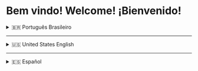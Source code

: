 # Bem vindo! Welcome! ¡Bienvenido!

<details>
<summary>🇧🇷 Português Brasileiro</summary>

```
Copyright © 2025 Miguel Nischor Neto — Todos os direitos reservados.  

Este perfil e seu conteúdo (incluindo textos, design, estrutura e organização) são de uso pessoal e exclusivo.  
A cópia parcial ou total, reprodução ou redistribuição não autorizada não é permitida.
```

## Sobre mim
Sou graduado em Engenharia da Computação pela UNINTER, pós-graduado em Engenharia de Negócios também pela UNINTER, e atualmente curso duas especializações: Arquitetura de Software Distribuído na PUC Minas e Engenharia DevOps pelo IFMT.
Tenho mais de 13 anos de experiência na área de tecnologia da informação, passando por diferentes frentes como infraestrutura, suporte, gestão, governança, desenvolvimento e operações. Essa diversidade me trouxe uma visão ampla e integrada de como tecnologia e negócios podem caminhar juntos para gerar valor real.
Além da experiência técnica, tenho grande facilidade em ensinar e compartilhar conhecimento, o que sempre esteve presente na minha carreira e também em iniciativas pessoais, como a comunidade TechDive Academy.
Hoje, atuo diretamente com desenvolvimento de software, focando em criar soluções robustas e escaláveis, sempre com atenção às boas práticas de arquitetura, automação e nuvem.

## Estatísticas
![GitHub Stats](https://github-readme-stats.vercel.app/api?username=mgnischor&show_icons=true&theme=radical)
![Top Langs](https://github-readme-stats.vercel.app/api/top-langs/?username=mgnischor&layout=compact&theme=radical)

## Tecnologias
<p align="left"><a href="https://developer.mozilla.org/en-US/docs/Web/JavaScript" target="_blank" rel="noreferrer"><img src="https://raw.githubusercontent.com/devicons/devicon/master/icons/javascript/javascript-original.svg" alt="javascript" width="40" height="40"/></a>
<a href="https://developer.mozilla.org/en-US/docs/Web/HTML" target="_blank" rel="noreferrer"><img src="https://raw.githubusercontent.com/devicons/devicon/master/icons/html5/html5-original.svg" alt="html5" width="40" height="40"/></a>
<a href="https://developer.mozilla.org/en-US/docs/Web/CSS" target="_blank" rel="noreferrer"><img src="https://raw.githubusercontent.com/devicons/devicon/master/icons/css3/css3-original.svg" alt="css3" width="40" height="40"/></a>
<a href="https://dotnet.microsoft.com/en-us/languages/csharp" target="_blank" rel="noreferrer"><img src="https://raw.githubusercontent.com/devicons/devicon/master/icons/csharp/csharp-original.svg" alt="csharp" width="40" height="40"/></a>
<a href="https://learn.microsoft.com/en-us/dotnet/visual-basic" target="_blank" rel="noreferrer"><img src="https://raw.githubusercontent.com/devicons/devicon/master/icons/visualbasic/visualbasic-original.svg" alt="visualbasic" width="40" height="40"/></a>
<a href="https://www.iso.org/standard/82075.html" target="_blank" rel="noreferrer"><img src="https://raw.githubusercontent.com/devicons/devicon/master/icons/c/c-original.svg" alt="c" width="40" height="40"/></a>
<a href="https://www.iso.org/standard/83626.html" target="_blank" rel="noreferrer"><img src="https://raw.githubusercontent.com/devicons/devicon/master/icons/cplusplus/cplusplus-original.svg" alt="cplusplus" width="40" height="40"/></a>
</p>

</details>

---

<details>
<summary>🇺🇸 United States English</summary>

```
Copyright © 2025 Miguel Nischor Neto — All rights reserved.  

This profile and its content (including text, design, structure, and organization) are for personal and exclusive use.  
Unauthorized copying, reproduction, or redistribution, in whole or in part, is not allowed.
```

## About me
I have a degree in Computer Engineering from UNINTER, a postgraduate degree in Business Engineering, also from UNINTER, and am currently pursuing two specializations: Distributed Software Architecture at PUC Minas and DevOps Engineering at IFMT.
I have over 13 years of experience in information technology, spanning various areas such as infrastructure, support, management, governance, development, and operations. This diversity has given me a broad and integrated vision of how technology and business can work together to generate real value.
Besides my technical expertise, I have a great ability to teach and share knowledge, which has always been present in my career and also in personal initiatives, such as the TechDive Academy community.
Today, I work directly in software development, focusing on creating robust and scalable solutions, always with an eye on best practices in architecture, automation, and the cloud.

## Stats
![GitHub Stats](https://github-readme-stats.vercel.app/api?username=mgnischor&show_icons=true&theme=radical)
![Top Langs](https://github-readme-stats.vercel.app/api/top-langs/?username=mgnischor&layout=compact&theme=radical)

</details>

---

<details>
<summary>🇪🇸 Español</summary>

```
Copyright © 2025 Miguel Nischor Neto — Todos los derechos reservados.  

Este perfil y su contenido (incluyendo textos, diseño, estructura y organización) son de uso personal y exclusivo.  
No se permite la copia, reproducción o redistribución no autorizada, total o parcial.
```

## Acerca de mí
Soy licenciado en Ingeniería Informática por la UNINTER, tengo un posgrado en Ingeniería Empresarial, también por la UNINTER, y actualmente estoy cursando dos especializaciones: Arquitectura de Software Distribuido en la PUC Minas e Ingeniería DevOps en el IFMT.
Tengo más de 13 años de experiencia en tecnologías de la información, abarcando diversas áreas como infraestructura, soporte, gestión, gobernanza, desarrollo y operaciones. Esta diversidad me ha brindado una visión amplia e integrada de cómo la tecnología y los negocios pueden trabajar juntos para generar valor real.
Además de mi experiencia técnica, tengo una gran capacidad para enseñar y compartir conocimientos, algo que siempre ha estado presente en mi carrera y también en iniciativas personales, como la comunidad de TechDive Academy.
Actualmente, trabajo directamente en el desarrollo de software, enfocándome en la creación de soluciones robustas y escalables, siempre con la vista puesta en las mejores prácticas en arquitectura, automatización y la nube.

## Estadística
![GitHub Stats](https://github-readme-stats.vercel.app/api?username=mgnischor&show_icons=true&theme=radical)
![Top Langs](https://github-readme-stats.vercel.app/api/top-langs/?username=mgnischor&layout=compact&theme=radical)

</details>
